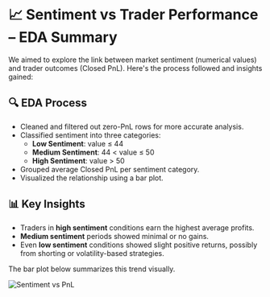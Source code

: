 # 📈 Sentiment vs Trader Performance – EDA Summary

We aimed to explore the link between market sentiment (numerical values) and trader outcomes (Closed PnL). Here's the process followed and insights gained:

## 🔍 EDA Process

- Cleaned and filtered out zero-PnL rows for more accurate analysis.
- Classified sentiment into three categories:
  - **Low Sentiment**: value ≤ 44
  - **Medium Sentiment**: 44 < value ≤ 50
  - **High Sentiment**: value > 50
- Grouped average Closed PnL per sentiment category.
- Visualized the relationship using a bar plot.

## 📊 Key Insights

- Traders in **high sentiment** conditions earn the highest average profits.
- **Medium sentiment** periods showed minimal or no gains.
- Even **low sentiment** conditions showed slight positive returns, possibly from shorting or volatility-based strategies.

The bar plot below summarizes this trend visually.

![Sentiment vs PnL](assets/sentiment_vs_pnl.png)